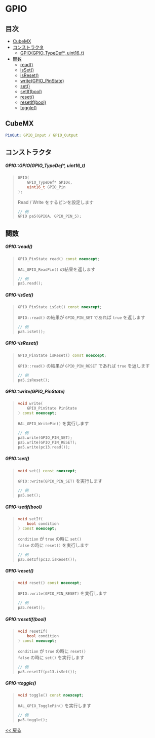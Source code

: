 # GPIO

## 目次
- [CubeMX](#cubemx)
- [コンストラクタ](#コンストラクタ)
  - [GPIO(GPIO_TypeDef*, uint16_t)](#gpiogpiogpio_typedef-uint16_t)
- [関数](#関数)
  - [read()](#gpioread)
  - [isSet()](#gpioisset)
  - [isReset()](#gpioisreset)
  - [write(GPIO_PinState)](#gpiowritegpio_pinstate)
  - [set()](#gpioset)
  - [setIf(bool)](#gpiosetifbool)
  - [reset()](#gpioreset)
  - [resetIf(bool)](#gpioresetifbool)
  - [toggle()](#gpiotoggle)

## CubeMX
```yaml
PinOut: GPIO_Input / GPIO_Output
```

## コンストラクタ
##### GPIO::GPIO(GPIO_TypeDef*, uint16_t)
> ```c++
> GPIO(
>     GPIO_TypeDef* GPIOx,
>     uint16_t GPIO_Pin
> );
> ```
> Read / Write をするピンを設定します  
> ```c++
> // 例
> GPIO pa5(GPIOA, GPIO_PIN_5);
> ```

## 関数
##### GPIO::read()
> ```c++
> GPIO_PinState read() const noexcept;
> ```
> `HAL_GPIO_ReadPin()` の結果を返します  
> ```c++
> // 例
> pa5.read();
> ```

##### GPIO::isSet()
> ```c++
> GPIO_PinState isSet() const noexcept;
> ```
> `GPIO::read()` の結果が `GPIO_PIN_SET` であれば `true` を返します 
> ```c++
> // 例
> pa5.isSet();
> ```

##### GPIO::isReset()
> ```c++
> GPIO_PinState isReset() const noexcept;
> ```
> `GPIO::read()` の結果が `GPIO_PIN_RESET` であれば `true` を返します 
> ```c++
> // 例
> pa5.isReset();
> ```

##### GPIO::write(GPIO_PinState)
> ```c++
> void write(
>     GPIO_PinState PinState
> ) const noexcept;
> ```
> `HAL_GPIO_WritePin()` を実行します  
> ```c++
> // 例
> pa5.write(GPIO_PIN_SET);
> pa5.write(GPIO_PIN_RESET);
> pa5.write(pc13.read());
> ```

##### GPIO::set()
> ```c++
> void set() const noexcept;
> ```
> `GPIO::write(GPIO_PIN_SET)` を実行します  
> ```c++
> // 例
> pa5.set();
> ```

##### GPIO::setIf(bool)
> ```c++
> void setIf(
>     bool condition
> ) const noexcept;
> ```
> `condition` が `true` の時に `set()`  
> `false` の時に `reset()` を実行します  
> ```c++
> // 例
> pa5.setIf(pc13.isReset());
> ```

##### GPIO::reset()
> ```c++
> void reset() const noexcept;
> ```
> `GPIO::write(GPIO_PIN_RESET)` を実行します  
> ```c++
> // 例
> pa5.reset();
> ```

##### GPIO::resetIf(bool)
> ```c++
> void resetIf(
>     bool condition
> ) const noexcept;
> ```
> `condition` が `true` の時に `reset()`  
> `false` の時に `set()` を実行します  
> ```c++
> // 例
> pa5.resetIf(pc13.isSet());
> ```

##### GPIO::toggle()
> ```c++
> void toggle() const noexcept;
> ```
> `HAL_GPIO_TogglePin()` を実行します  
> ```c++
> // 例
> pa5.toggle();
> ```

[<< 戻る](../INDEX.md)